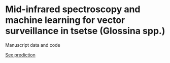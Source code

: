 # Mid-infrared spectroscopy and machine learning for vector surveillance in tsetse (Glossina spp.)
Manuscript data and code


[Sex prediction](/notebooks/age_prediction_females_copy.ipynb)
